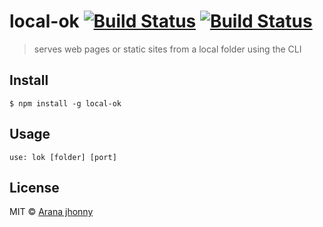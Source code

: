 
# local-ok [![Build Status](https://travis-ci.org/aranajhonny/local-ok.svg?branch=master)](https://travis-ci.org/aranajhonny/local-ok) [![Build Status](https://ci.appveyor.com/api/projects/status/github/aranajhonny/local-ok?branch=master&svg=true)](https://ci.appveyor.com/project/aranajhonny/local-ok)


> serves web pages or static sites from a local folder using the CLI

## Install

```
$ npm install -g local-ok
```

## Usage

```
use: lok [folder] [port]
```

## License

MIT © [Arana jhonny](https://twitter.com/aranajhonny)